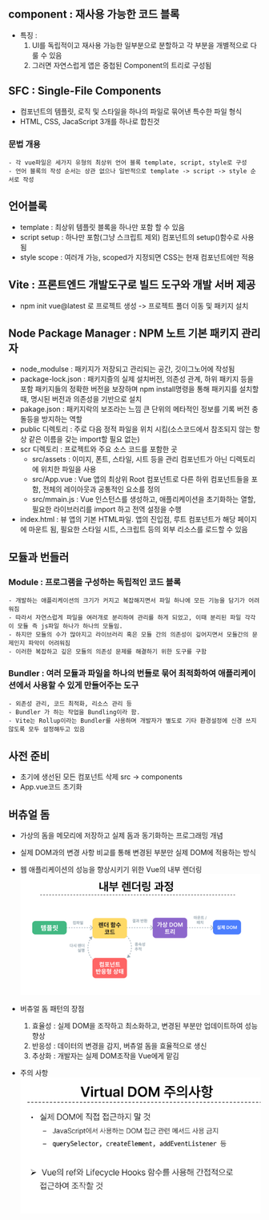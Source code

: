 ## component : 재사용 가능한 코드 블록
  - 특징 :
    1. UI를 독립적이고 재사용 가능한 일부분으로 분할하고 각 부분을 개별적으로 다룰 수 있음
    2. 그러면 자연스럽게 앱은 중첩된 Component의 트리로 구성됨

## SFC : Single-File Components
  - 컴포넌트의 템플릿, 로직 및 스타일을 하나의 파일로 묶어낸 특수한 파일 형식
  - HTML, CSS, JacaScript 3개를 하나로 합친것

  ### 문법 개용
    - 각 vue파일은 세가지 유형의 최상위 언어 블록 template, script, style로 구성
    - 언어 블록의 작성 순서는 상관 없으나 일반적으로 template -> script -> style 순서로 작성

## 언어블록
  - template : 최상위 템플릿 블록을 하나만 포함 할 수 있음
  - script setup : 하나만 포함(그냥 스크립트 제외) 컴포넌트의 setup()함수로 사용됨
  - style scope : 여러개 가능, scoped가 지정되면 CSS는 현재 컴포넌트에만 적용

## Vite : 프론트엔드 개발도구로 빌드 도구와 개발 서버 제공
  - npm init vue@latest 로 프로젝트 생성 -> 프로젝트 폴더 이동 및 패키지 설치

## Node Package Manager : NPM 노트 기본 패키지 관리자
  - node_modulse : 패키지가 저장되고 관리되는 공간, 깃이그노어에 작성됨
  - package-lock.json : 패키지즐의 실제 설치버전, 의존성 관계, 하위 패키지 등을 포함 패키지들의 정확한 버전을 보장하며 npm install명령을 통해 패키지를 설치할 때, 명시된 버전과 의존성을 기반으로 설치
  - pakage.json : 패키지락의 보조라는 느낌 큰 단위의 메타적인 정보를 기록 버전 충돌등을 방지하는 역할
  - public 디렉토리 : 주로 다음 정적 파일을 위치 시킴(소스코드에서 참조되지 않는 항상 같은 이름을 갖는 import할 필요 없는)
  - scr 디렉토리 : 프로젝트와 주요 소스 코드를 포함한 곳
    - src/assets : 이미지, 폰트, 스타일, 시트 등을 관리 컴포넌트가 아닌 디렉토리에 위치한 파일을 사용
    - src/App.vue : Vue 앱의 최상위 Root 컴포넌트로 다른 하위 컴포넌트들을 포함, 전체의 레이아웃과 공통적인 요소를 정의
    - src/mmain.js : Vue 인스턴스를 생성하고, 애플리케이션을 초기화하는 열할, 필요한 라이브러리를 import 하고 전역 설정을 수행
  - index.html : 뷰 앱의 기본 HTML파일. 앱의 진입점, 루트 컴포넌트가 해당 페이지에 마운트 됨, 필요한 스타일 시트, 스크립트 등의 외부 리소스를 로드할 수 있음

## 모듈과 번들러
  ### Module : 프로그램을 구성하는 독립적인 코드 블록
    - 개발하는 애플리케이션의 크기가 커지고 복잡해지면서 파일 하나에 모든 기능을 담기가 어려워짐
    - 따라서 자연스럽게 파일을 여러개로 분리하여 관리를 하게 되었고, 이때 분리된 파일 각각이 모듈 즉 js파일 하나가 하나의 모듈임.
    - 하지만 모듈의 수가 많아지고 라이브러리 혹은 모듈 간의 의존성이 깊어지면서 모듈간의 문제인지 파악이 어려워짐
    - 이러한 복잡하고 깊은 모듈의 의존성 문제를 해결하기 위한 도구를 구함
  ### Bundler : 여러 모듈과 파일을 하나의 번들로 묶어 최적화하여 애플리케이션에서 사용할 수 있게 만들어주는 도구
    - 외존성 관리, 코드 최적화, 리소스 관리 등
    - Bundler 가 하는 작업을 Bundling이라 함.
    - Vite는 Rollup이라는 Bundler를 사용하며 개발자가 별도로 기타 환경설정에 신경 쓰지 않도록 모두 설정해두고 있음

## 사전 준비
  - 초기에 생선된 모든 컴포넌트 삭제 src -> components
  - App.vue코드 초기화

## 버츄얼 돔
  - 가상의 돔을 메모리에 저장하고 실제 돔과 동기화하는 프로그래밍 개념
  - 실제 DOM과의 변경 사항 비교를 통해 변경된 부분만 실제 DOM에 적용하는 방식
  - 웹 애플리케이션의 성능을 향상시키기 위한 Vue의 내부 렌더링
  ![Alt text](image.png)

  - 버츄얼 돔 패턴의 장점
    1. 효율성 : 실제 DOM을 조작하고 최소화하고, 변경된 부분만 업데이트하여 성능 향상
    2. 반응성 : 데이터의 변경을 감지, 버츄얼 돔을 효율적으로 생신
    3. 추상화 : 개발자는 실제 DOM조작을 Vue에게 맡김
  - 주의 사항
  ![Alt text](image-1.png)